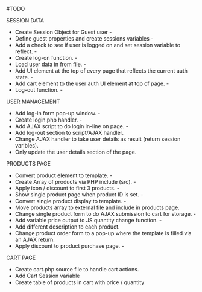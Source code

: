 #TODO

SESSION DATA

- Create Session Object for Guest user -
- Define guest properties and create sessions variables -
- Add a check to see if user is logged on and set session variable to reflect. -
- Create log-on function. -
- Load user data in from file. -
- Add UI element at the top of every page that reflects the current auth state. -
- Add cart element to the user auth UI element at top of page. -
- Log-out function. -

USER MANAGEMENT

- Add log-in form pop-up window. -
- Create login.php handler. -
- Add AJAX script to do login in-line on page. -
- Add log-out section to script/AJAX handler.
- Change AJAX handler to take user details as result (return session varibles).
- Only update the user details section of the page.

PRODUCTS PAGE

- Convert product element to template. -
- Create Array of products via PHP include (src). -
- Apply icon / discount to first 3 products. -
- Show single product page when product ID is set. -
- Convert single product display to template. -
- Move products array to external file and include in products page.
- Change single product form to do AJAX submission to cart for storage. -
- Add variable price output to JS quantity change function. -
- Add different description to each product.
- Change product order form to a pop-up where the template is filled via an AJAX
return.
- Apply discount to product purchase page. -

CART PAGE

- Create cart.php source file to handle cart actions.
- Add Cart Session variable
- Create table of products in cart with price / quantity
